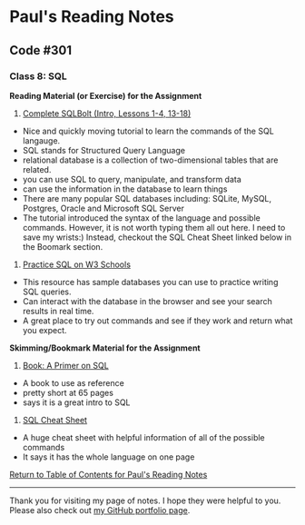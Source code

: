 # Paul's Reading Notes

## Code #301

### Class 8: SQL

**Reading Material (or Exercise) for the Assignment**
1. [Complete SQLBolt (Intro, Lessons 1-4, 13-18)](http://sqlbolt.com/)
- Nice and quickly moving tutorial to learn the commands of the SQL langauge.
- SQL stands for Structured Query Language
- relational database is a collection of two-dimensional tables that are related.
- you can use SQL to query, manipulate, and transform data
- can use the information in the database to learn things
- There are many popular SQL databases including:  SQLite, MySQL, Postgres, Oracle and Microsoft SQL Server
- The tutorial introduced the syntax of the language and possible commands.  However, it is not worth typing them all out here.  I need to save my wrists:)  Instead, checkout the SQL Cheat Sheet linked below in the Boomark section.


1. [Practice SQL on W3 Schools](https://www.w3schools.com/sql/trysql.asp?filename=trysql_select_all)
- This resource has sample databases you can use to practice writing SQL queries.
- Can interact with the database in the browser and see your search results in real time.
- A great place to try out commands and see if they work and return what you expect.


**Skimming/Bookmark Material for the Assignment**
1. [Book: A Primer on SQL](https://openlibra.com/en/book/download/a-primer-on-sql-3rd-edition)
- A book to use as reference
- pretty short at 65 pages
- says it is a great intro to SQL

1. [SQL Cheat Sheet](http://www.cheat-sheets.org/sites/sql.su/)
- A huge cheat sheet with helpful information of all of the possible commands
- It says it has the whole language on one page



[Return to Table of Contents for Paul's Reading Notes](https://paul-leonard.github.io/reading-notes/ "Go back to find more notes!")



---



Thank you for visiting my page of notes.  I hope they were helpful to you.  Please also check out [my GitHub portfolio page](https://github.com/paul-leonard "Paul's GitHub Portfolio").